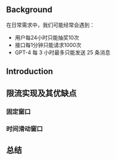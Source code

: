 ## Background

在日常需求中，我们可能经常会遇到：
- 用户每24小时只能抽奖10次
- 接口每1分钟只能请求1000次
- GPT-4 每 3 小时最多只能发送 25 条消息




## Introduction



## 限流实现及其优缺点

### 固定窗口



### 时间滑动窗口





## 总结

